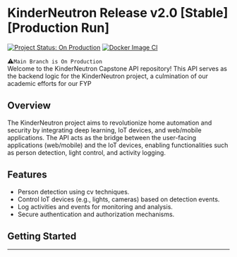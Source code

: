    # KinderNeutron Release v2.0 [Stable] [Production Run]
[![Project Status: On Production](https://img.shields.io/badge/Project%20Status-On%20Production-brightgreen)](https://github.com/kinderneutron/kinderneutron-master-build)
[![Docker Image CI](https://github.com/kinderneutron/kinderneutron-master-build/actions/workflows/docker-image.yml/badge.svg)](https://github.com/kinderneutron/kinderneutron-master-build/actions/workflows/docker-image.yml)

⚠️`Main Branch is On Production` <br>
Welcome to the KinderNeutron Capstone API repository! This API serves as the backend logic for the KinderNeutron project, a culmination of our academic efforts for our FYP
## Overview

The KinderNeutron project aims to revolutionize home automation and security by integrating deep learning, IoT devices, and web/mobile applications. The API acts as the bridge between the user-facing applications (web/mobile) and the IoT devices, enabling functionalities such as person detection, light control, and activity logging.

## Features

- Person detection using cv techniques.
- Control IoT devices (e.g., lights, cameras) based on detection events.
- Log activities and events for monitoring and analysis.
- Secure authentication and authorization mechanisms.


## Getting Started


---
